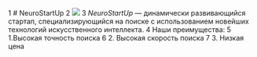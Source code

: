 1 # NeuroStartUp
2 ![](https://netology-code.github.io/git-homeworks/introduction/assets/logo.png)
3 *NeuroStartUp* — динамически развивающийся стартап, специализирующийся на поиске с             использованием  новейших технологий искусственного интеллекта.
4 Наши преимущества:
5 1.Высокая точность поиска
6 2. Высокая скорость поиска
7 3. Низкая цена